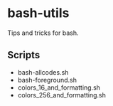 # bash-utils
Tips and tricks for bash.

## Scripts
* bash-allcodes.sh
* bash-foreground.sh
* colors_16_and_formatting.sh
* colors_256_and_formatting.sh
